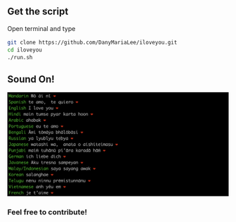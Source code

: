 ## Get the script

Open terminal and type

```bash
git clone https://github.com/DanyMariaLee/iloveyou.git
cd iloveyou
./run.sh
```
## Sound On!

![Image](./output.png)

### Feel free to contribute!
